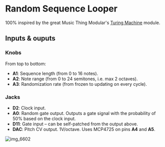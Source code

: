 # Random Sequence Looper

100% inspired by the great Music Thing Modular's [Turing Machine](http://musicthing.co.uk/pages/turing.html) module.

## Inputs & ouputs

### Knobs

From top to bottom:

- **A1**: Sequence length (from 0 to 16 notes).
- **A2**: Note range (from 0 to 24 semitones, i.e. max 2 octaves).
- **A3**: Randomization rate (from frozen to updating on every cycle).

### Jacks

- **D2**: Clock input.
- **A0**: Random gate output. Outputs a gate signal with the probability of 50% based on the clock input.
- **D11**: Gate input – can be self-patched from the output above.
- **DAC**: Pitch CV output. 1V/octave. Uses MCP4725 on pins **A4** and **A5**.


![img_6602](https://user-images.githubusercontent.com/381895/40932624-43a529f8-682f-11e8-96fa-4ee1e227ae96.jpeg)
